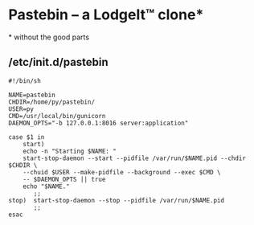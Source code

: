 Pastebin – a LodgeIt™ clone*
============================

\* without the good parts

## /etc/init.d/pastebin

```shell
#!/bin/sh

NAME=pastebin
CHDIR=/home/py/pastebin/
USER=py
CMD=/usr/local/bin/gunicorn
DAEMON_OPTS="-b 127.0.0.1:8016 server:application"

case $1 in
    start)
    echo -n "Starting $NAME: "
    start-stop-daemon --start --pidfile /var/run/$NAME.pid --chdir $CHDIR \
    --chuid $USER --make-pidfile --background --exec $CMD \
    -- $DAEMON_OPTS || true
    echo "$NAME."
       ;;
stop)  start-stop-daemon --stop --pidfile /var/run/$NAME.pid
       ;;
esac
```
